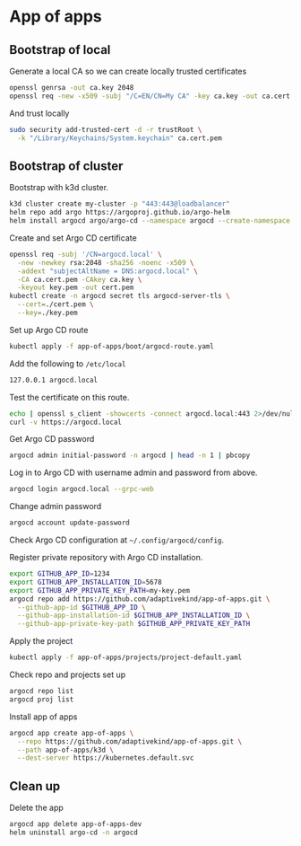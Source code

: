 # App of apps

## Bootstrap of local

Generate a local CA so we can create locally trusted certificates

```sh
openssl genrsa -out ca.key 2048
openssl req -new -x509 -subj "/C=EN/CN=My CA" -key ca.key -out ca.cert.pem
```

And trust locally

```sh
sudo security add-trusted-cert -d -r trustRoot \
  -k "/Library/Keychains/System.keychain" ca.cert.pem
```

## Bootstrap of cluster

Bootstrap with k3d cluster.

```sh
k3d cluster create my-cluster -p "443:443@loadbalancer"
helm repo add argo https://argoproj.github.io/argo-helm
helm install argocd argo/argo-cd --namespace argocd --create-namespace
```

Create and set Argo CD certificate

```sh
openssl req -subj '/CN=argocd.local' \
  -new -newkey rsa:2048 -sha256 -noenc -x509 \
  -addext "subjectAltName = DNS:argocd.local" \
  -CA ca.cert.pem -CAkey ca.key \
  -keyout key.pem -out cert.pem
kubectl create -n argocd secret tls argocd-server-tls \
  --cert=./cert.pem \
  --key=./key.pem
```

Set up Argo CD route

```sh
kubectl apply -f app-of-apps/boot/argocd-route.yaml
```

Add the following to `/etc/local`

```sh
127.0.0.1 argocd.local
```

Test the certificate on this route.

```sh
echo | openssl s_client -showcerts -connect argocd.local:443 2>/dev/null
curl -v https://argocd.local
```

Get Argo CD password

```sh
argocd admin initial-password -n argocd | head -n 1 | pbcopy
```

Log in to Argo CD with username admin and password from above.

```sh
argocd login argocd.local --grpc-web
```

Change admin password

```sh
argocd account update-password
```

Check Argo CD configuration at `~/.config/argocd/config`.

Register private repository with Argo CD installation.

```sh
export GITHUB_APP_ID=1234
export GITHUB_APP_INSTALLATION_ID=5678
export GITHUB_APP_PRIVATE_KEY_PATH=my-key.pem
argocd repo add https://github.com/adaptivekind/app-of-apps.git \
  --github-app-id $GITHUB_APP_ID \
  --github-app-installation-id $GITHUB_APP_INSTALLATION_ID \
  --github-app-private-key-path $GITHUB_APP_PRIVATE_KEY_PATH
```

Apply the project

```sh
kubectl apply -f app-of-apps/projects/project-default.yaml
```

Check repo and projects set up

```sh
argocd repo list
argocd proj list
```

Install app of apps

```sh
argocd app create app-of-apps \
  --repo https://github.com/adaptivekind/app-of-apps.git \
  --path app-of-apps/k3d \
  --dest-server https://kubernetes.default.svc
```

## Clean up

Delete the app

```sh
argocd app delete app-of-apps-dev
helm uninstall argo-cd -n argocd
```
